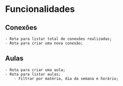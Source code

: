 # Funcionalidades


## Conexões

    - Rota para listar total de conexões realizadas;
    - Rota para criar uma nova conexão;
    
## Aulas

    - Rota para criar uma aula;
    - Rota para listar aulas;
        - Filtrar por matéria, dia da semana e horário;

